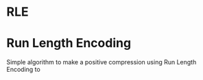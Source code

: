 # RLE
# Run Length Encoding
Simple algorithm to make a positive compression using Run Length Encoding to
